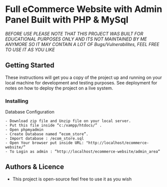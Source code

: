 # Full eCommerce Website with Admin Panel Built with PHP & MySql

*BEFORE USE PLEASE NOTE THAT THIS PROJECT WAS BUILT FOR EDUCATIONAL PURPOSES ONLY AND ITS NOT MAINTAINED BY ME ANYMORE SO IT MAY CONTAIN A LOT OF Bugs/Vulnerabilites, FEEL FREE TO USE IT AS YOU LIKE*

## Getting Started

These instructions will get you a copy of the project up and running on your local machine for development and testing purposes. See deployment for notes on how to deploy the project on a live system.

### Installing

Database Configuration
```
- Download zip file and Unzip file on your local server.
- Put this file inside “c:/xampp/htdocs/” .
- Open phpmyadmin
- Create Database named “ecom_store”. 
- Import database : /ecom_store.sql
- Open Your browser put inside URL: "http://localhost/ecommerce-website/”
- To Login as admin : ”http://localhost/ecommerce-website/admin_area”
```


## Authors & Licence

* This project is open-source feel free to use it as you wish
